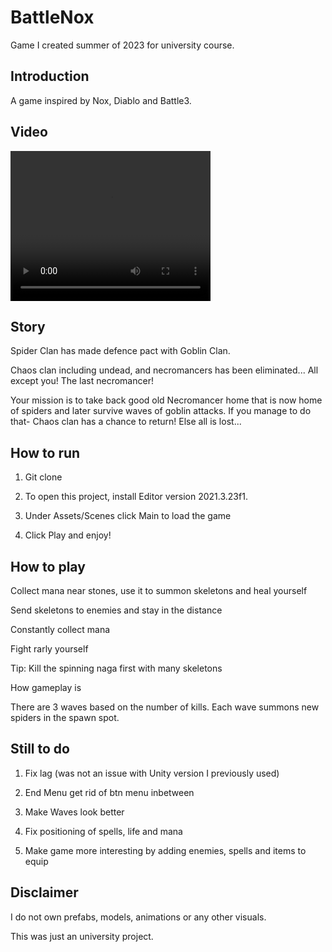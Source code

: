 # BattleNox
Game I created summer of 2023 for university course.

## Introduction

A game inspired by Nox, Diablo and Battle3.

## Video

<video width="320" height="240" controls>
  <source src="BattleNox Demovideo Short.mp4" type="video/mp4">
  Your browser does not support the video tag.
</video>

## Story

Spider Clan has made defence pact with Goblin Clan.

Chaos clan including undead, and necromancers has been eliminated... All except you! The last necromancer! 

Your mission is to take back good old Necromancer home that is now home of spiders and later survive waves of goblin attacks. If you manage to do that- Chaos clan has a chance to return! Else all is lost...

## How to run

1. Git clone
   
2. To open this project, install Editor version 2021.3.23f1.

3. Under Assets/Scenes click Main to load the game
   
4. Click Play and enjoy! 
   
## How to play

Collect mana near stones, use it to summon skeletons and heal yourself

Send skeletons to enemies and stay in the distance

Constantly collect mana

Fight rarly yourself

Tip: Kill the spinning naga first with many skeletons

How gameplay is

There are 3 waves based on the number of kills. Each wave summons new spiders in the spawn spot.

## Still to do

1. Fix lag (was not an issue with Unity version I previously used)

2. End Menu get rid of btn menu inbetween

3. Make Waves look better

4. Fix positioning of spells, life and mana

5. Make game more interesting by adding enemies, spells and items to equip

## Disclaimer

I do not own prefabs, models, animations or any other visuals.

This was just an university project.
